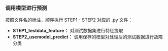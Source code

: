 ### 调用模型进行预测

按照文件名的标注，顺序执行 STEP1 - STEP2 对应的 .py 文件：

* **STEP1_testdata_feature：** 对测试数据集进行特征提取
* **STEP2_usemodel_predict：** 调用保存的模型对处理后的测试数据进行故障分类

